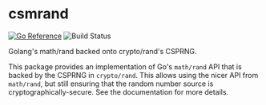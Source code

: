 # csmrand

[![Go Reference](https://pkg.go.dev/badge/github.com/andrew-d/csmrand.svg)](https://pkg.go.dev/github.com/andrew-d/csmrand) ![Build Status](https://github.com/andrew-d/csmrand/actions/workflows/go.yml/badge.svg)


Golang's math/rand backed onto crypto/rand's CSPRNG.

This package provides an implementation of Go's `math/rand` API that is backed
by the CSPRNG in `crypto/rand`.  This allows using the nicer API from
`math/rand`, but still ensuring that the random number source is
cryptographically-secure. See the documentation for more details.
